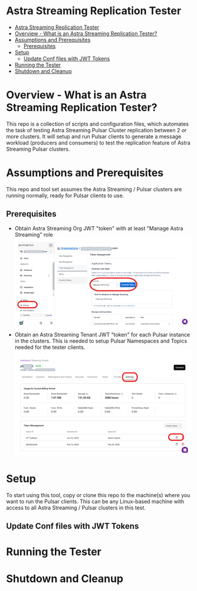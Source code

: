 # Astra Streaming Replication Tester

- [Astra Streaming Replication Tester](#astra-streaming-replication-tester)
- [Overview - What is an Astra Streaming Replication Tester?](#overview---what-is-an-astra-streaming-replication-tester)
- [Assumptions and Prerequisites](#assumptions-and-prerequisites)
  - [Prerequisites](#prerequisites)
- [Setup](#setup)
  - [Update Conf files with JWT Tokens](#update-conf-files-with-jwt-tokens)
- [Running the Tester](#running-the-tester)
- [Shutdown and Cleanup](#shutdown-and-cleanup)

# Overview - What is an Astra Streaming Replication Tester?
This repo is a collection of scripts and configuration files, which automates the task of testing Astra Streaming Pulsar Cluster replication between 2 or more clusters.  It will setup and run Pulsar clients to generate a message workload (producers and consumers) to test the replication feature of Astra Streaming Pulsar clusters.
# Assumptions and Prerequisites  
This repo and tool set assumes the Astra Streaming / Pulsar clusters are running normally, ready for Pulsar clients to use.  
## Prerequisites
* Obtain Astra Streaming Org JWT "token" with at least "Manage Astra Streaming" role  ![Astra Streaming Org Token](docs/AstraStreamingScreensToken.png)
* Obtain an Astra Streaming Tenant JWT "token" for each  Pulsar instance in the clusters.  This is needed to setup Pulsar Namespaces and Topics needed for the tester clients.  ![Astra Streaming Tenant Token](docs/AstraStreamingTenantToken.png)
  
# Setup  
To start using this tool, copy or clone this repo to the machine(s) where you want to run the Pulsar clients.  This can be any Linux-based machine with access to all Astra Streaming / Pulsar clusters in this test.  

## Update Conf files with JWT Tokens


# Running the Tester  

# Shutdown and Cleanup  
